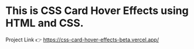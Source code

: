 # This is CSS Card Hover Effects using HTML and CSS.

Project Link 👉 https://css-card-hover-effects-beta.vercel.app/
